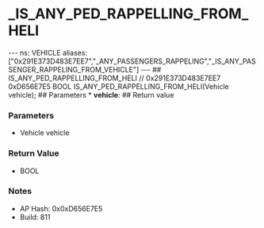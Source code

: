 # _IS_ANY_PED_RAPPELLING_FROM_HELI

--- ns: VEHICLE aliases: ["0x291E373D483E7EE7","_ANY_PASSENGERS_RAPPELING","_IS_ANY_PASSENGER_RAPPELING_FROM_VEHICLE"] --- ## IS_ANY_PED_RAPPELLING_FROM_HELI  // 0x291E373D483E7EE7 0xD656E7E5 BOOL IS_ANY_PED_RAPPELLING_FROM_HELI(Vehicle vehicle);  ## Parameters * **vehicle**:  ## Return value

### Parameters
* Vehicle vehicle

### Return Value
* BOOL

### Notes
* AP Hash: 0x0xD656E7E5
* Build: 811

